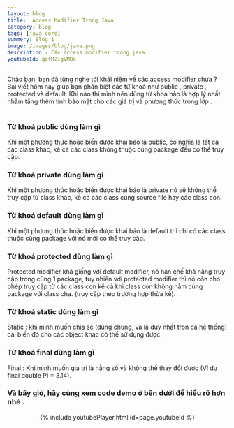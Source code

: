 ```yaml
---
layout: blog
title:  Access Modifier Trong Java
category: blog
tags: [java core]
summery: Blog 1
image: /images/blog/java.png
description : Các access modifier trong java 
youtubeId: qzfMZigVMDc
---
```


Chào bạn, bạn đã từng nghe tới khái niệm về các access modifier  chưa ? Bài viết hôm nay giúp bạn phân biệt các từ khoá
như public , private , protected và default. Khi nào thì mình nên dùng từ khoá nào là hợp lý nhất nhằm tăng thêm tính bảo mật cho các giá trị và phương thức trong 
lớp .
<br><br>

### Từ khoá public dùng làm gì
Khi một phương thức hoặc biến được khai báo là public, có nghĩa là tất cả các class khác, kể cả các class không thuộc cùng package đều có thể truy cập.
<br>

### Từ khoá private  dùng làm gì
Khi một phương thức hoặc biến được khai báo là private nó sẽ không thể truy cập từ class khác, kể cả các class cùng source file hay các class con.
<br>

### Từ khoá default  dùng làm gì
Khi một phương thức hoặc biến được khai báo là default thì chỉ có các class thuộc cùng package với nó mới có thể truy cập. 
<br>

### Từ khoá protected   dùng làm gì
Protected modifier khá giống với default modifier, nó hạn chế khả năng truy cập trong cùng 1 package, tuy nhiên với protected modifier thì nó còn cho phép truy cập từ các class con kể cả khi class con không nằm cùng package với class cha. (truy cập theo trường hợp thừa kế).
<br>

### Từ khoá static dùng làm gì
Static : khi mình muốn chia sẽ (dùng chung, và là duy nhất tron cả hệ thống) cái biến đó cho các object khác có thể sử dụng được.
<br>

### Từ khoá final  dùng làm gì
Final : Khi mình muốn giá trị là hằng số và không thể thay đổi được (Ví dụ final double PI = 3.14).
<br> 

### Và bây giờ, hãy cùng xem code demo ở bên dưới để hiểu rõ hơn nhé . 

<p align="center">
{% include youtubePlayer.html id=page.youtubeId %}
<p>